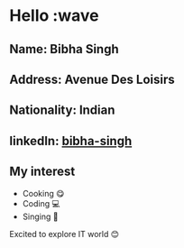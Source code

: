 # Hello :wave

## **Name**: Bibha Singh

## **Address**: Avenue Des Loisirs

## **Nationality**: Indian

## **linkedIn**: [bibha-singh](https://www.linkedin.com/in/bibha-singh-23448423a/)

## **My interest**

- Cooking :yum:
- Coding :computer:
- Singing :musical_note:

Excited to explore IT world :blush:
